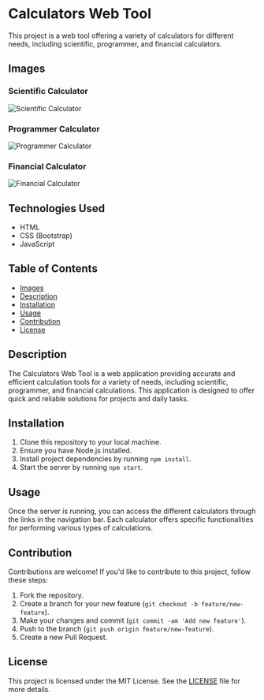# Calculators Web Tool

This project is a web tool offering a variety of calculators for different needs, including scientific, programmer, and financial calculators.

## Images

### Scientific Calculator

![Scientific Calculator](URL_SCIENTIFIC_CALCULATOR_IMAGE)

### Programmer Calculator

![Programmer Calculator](URL_PROGRAMMER_CALCULATOR_IMAGE)

### Financial Calculator

![Financial Calculator](URL_FINANCIAL_CALCULATOR_IMAGE)

## Technologies Used

- HTML
- CSS (Bootstrap)
- JavaScript

## Table of Contents

- [Images](#images)
- [Description](#description)
- [Installation](#installation)
- [Usage](#usage)
- [Contribution](#contribution)
- [License](#license)

## Description

The Calculators Web Tool is a web application providing accurate and efficient calculation tools for a variety of needs, including scientific, programmer, and financial calculations. This application is designed to offer quick and reliable solutions for projects and daily tasks.

## Installation

1. Clone this repository to your local machine.
2. Ensure you have Node.js installed.
3. Install project dependencies by running `npm install`.
4. Start the server by running `npm start`.

## Usage

Once the server is running, you can access the different calculators through the links in the navigation bar. Each calculator offers specific functionalities for performing various types of calculations.

## Contribution

Contributions are welcome! If you'd like to contribute to this project, follow these steps:

1. Fork the repository.
2. Create a branch for your new feature (`git checkout -b feature/new-feature`).
3. Make your changes and commit (`git commit -am 'Add new feature'`).
4. Push to the branch (`git push origin feature/new-feature`).
5. Create a new Pull Request.

## License

This project is licensed under the MIT License. See the [LICENSE](LICENSE) file for more details.
